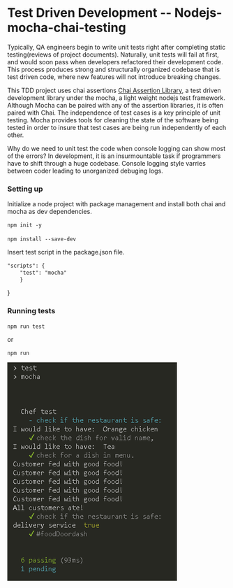 # Test Driven Development -- Nodejs-mocha-chai-testing
 
 Typically, QA engineers begin to write unit tests right after completing static testing(reviews of project documents).  Naturally, unit tests will fail at first, and would soon pass when developers refactored their development code.  This process produces strong and structurally organized codebase that is test driven code, where new features will not introduce breaking changes.

 This TDD project uses chai assertions [Chai Assertion Library](https://www.chaijs.com/api/assert/), a test driven development library under the mocha, a light weight nodejs test framework.  Although Mocha can be paired with any of the assertion libraries, it is often paired with Chai.  The independence of test cases is a key principle of unit testing.  Mocha provides tools for cleaning the state of the software being tested in order to insure that test cases are being run independently of each other.

Why do we need to unit test the code when console logging can show most of the errors?  In development, it is an insurmountable task if programmers have to shift through a huge codebase.  Console logging style varries between coder leading to unorganized debuging logs.




### Setting up

Initialize a node project with package management and install both chai and mocha as dev dependencies.

```
npm init -y

npm install --save-dev

```

Insert test script in the package.json file.

```
"scripts": {
	"test": "mocha"
	}
```

}

### Running tests

```
npm run test
```

or

```
npm run
```

![Tests output](/public/Output.PNG)

